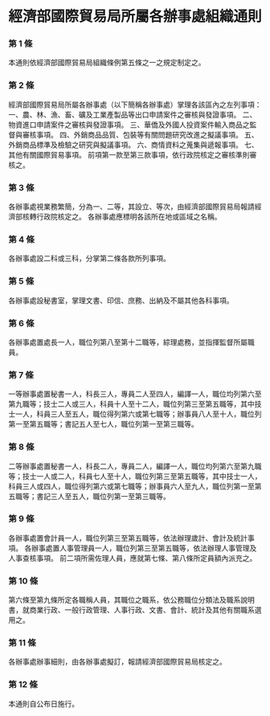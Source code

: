 # 經濟部國際貿易局所屬各辦事處組織通則

### 第 1 條

本通則依經濟部國際貿易局組織條例第五條之一之規定制定之。

### 第 2 條

經濟部國際貿易局所屬各辦事處（以下簡稱各辦事處）掌理各該區內之左列事項：
一、農、林、漁、畜、礦及工業產製品等出口申請案件之審核與發證事項。
二、物資進口申請案件之審核與發證事項。
三、華僑及外國人投資案件輸入商品之監督與審核事項。
四、外銷商品品質、包裝等有關問題研究改進之擬議事項。
五、外銷商品標準及檢驗之研究與擬議事項。
六、商情資料之蒐集與遞報事項。
七、其他有關國際貿易事項。
前項第一款至第三款事項，依行政院核定之審核準則審核之。

### 第 3 條

各辦事處視業務繁簡，分為一、二等，其設立、等次，由經濟部國際貿易局報請經濟部核轉行政院核定之。
各辦事處應標明各該所在地或區域之名稱。

### 第 4 條

各辦事處設二科或三科，分掌第二條各款所列事項。

### 第 5 條

各辦事處設秘書室，掌理文書、印信、庶務、出納及不屬其他各科事項。

### 第 6 條

各辦事處置處長一人，職位列第八至第十二職等，綜理處務，並指揮監督所屬職員。

### 第 7 條

一等辦事處置秘書一人，科長三人，專員二人至四人，編譯一人，職位均列第六至第九職等；技士二人或三人，科員十人至十二人，職位列第三至第五職等，其中技士一人，科員三人至五人，職位得列第六或第七職等；辦事員八人至十人，職位列第一至第五職等；書記五人至七人，職位列第一至第三職等。

### 第 8 條

二等辦事處置秘書一人，科長二人，專員二人，編譯一人，職位均列第六至第九職等；技士一人或二人，科員七人至十人，職位列第三至第五職等，其中技士一人，科員三人或四人，職位得列第六或第七職等；辦事員六人至九人，職位列第一至第五職等；書記三人至五人，職位列第一至第三職等。

### 第 9 條

各辦事處置會計員一人，職位列第三至第五職等，依法辦理歲計、會計及統計事項。
各辦事處置人事管理員一人，職位列第三至第五職等，依法辦理人事管理及人事查核事項。
前二項所需佐理人員，應就第七條、第八條所定員額內派充之。

### 第 10 條

第六條至第九條所定各職稱人員，其職位之職系，依公務職位分類法及職系說明書，就商業行政、一般行政管理、人事行政、文書、會計、統計及其他有關職系選用之。

### 第 11 條

各辦事處辦事細則，由各辦事處擬訂，報請經濟部國際貿易局核定之。

### 第 12 條

本通則自公布日施行。
